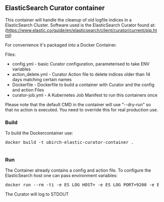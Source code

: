 ## ElasticSearch Curator container
This container will handle the cleanup of old logfile indices in a ElasticSearch Cluster.
Software used is the ElasticSearch Curator found at: (https://www.elastic.co/guide/en/elasticsearch/client/curator/current/pip.html)

For convenience it's packaged into a Docker Container.

Files:
 * config.yml - basic Curator configuration, parameterised to take ENV variables
 * action_delete.yml - Curator Action file to delete indices older than 14 days matching certain names
 * Dockerfile - Dockerfile to build a container with Curator and the config and action Files
 * curator-job.yml - A Kubernetes Job Manifest to run this containers once


Please note that the default CMD in the container will use "--dry-run" so that no action is executed. You need to override this for real production use.

 ### Build

 To build the Dockercontainer use:
 <pre>
docker build -t ubirch-elastic-curator-container .
 </pre>


### Run
The Container already contains a config and action file. To configure the ElasticSearch host one can pass environment variables:

<pre>
docker run --rm -ti -e ES_LOG_HOST=<your.elastic.host> -e ES_LOG_PORT=9200 -e ES_LOG_PREFIX="/api/"  ubirch-elastic-curator-container
</pre>

The Curator will log to STDOUT
